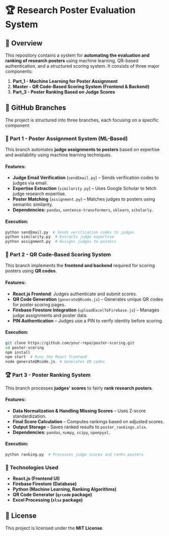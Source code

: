 # 🏆 Research Poster Evaluation System

## 📌 Overview  
This repository contains a system for **automating the evaluation and ranking of research posters** using machine learning, QR-based authentication, and a structured scoring system. It consists of three major components:

1. **Part_1 - Machine Learning for Poster Assignment**
2. **Master - QR Code-Based Scoring System (Frontend & Backend)**
3. **Part_3 - Poster Ranking Based on Judge Scores**

## 📂 GitHub Branches  
The project is structured into three branches, each focusing on a specific component:

### 🧠 Part 1 - Poster Assignment System (ML-Based)  
This branch automates **judge assignments to posters** based on expertise and availability using machine learning techniques.

#### Features:
- **Judge Email Verification** (`sendEmail.py`) – Sends verification codes to judges via email.
- **Expertise Extraction** (`similarity.py`) – Uses Google Scholar to fetch judge research expertise.
- **Poster Matching** (`assignment.py`) – Matches judges to posters using semantic similarity.
- **Dependencies:** `pandas`, `sentence-transformers`, `sklearn`, `scholarly`.

#### Execution:
```sh
python sendEmail.py  # Sends verification codes to judges
python similarity.py  # Extracts judge expertise
python assignment.py  # Assigns judges to posters
```

### 🔲 Part 2 - QR Code-Based Scoring System  
This branch implements the **frontend and backend** required for scoring posters using **QR codes**.

#### Features:
- **React.js Frontend**: Judges authenticate and submit scores.
- **QR Code Generation** (`generateQRcode.js`) – Generates unique QR codes for poster scoring pages.
- **Firebase Firestore Integration** (`uploadExcelToFirebase.js`) – Manages judge assignments and poster data.
- **PIN Authentication** – Judges use a PIN to verify identity before scoring.

#### Execution:
```sh
git clone https://github.com/your-repo/poster-scoring.git
cd poster-scoring
npm install
npm start  # Runs the React frontend
node generateQRcode.js  # Generates QR codes
```

### 🏆 Part 3 - Poster Ranking System  
This branch processes **judges' scores** to fairly **rank research posters**.

#### Features:
- **Data Normalization & Handling Missing Scores** – Uses Z-score standardization.
- **Final Score Calculation** – Computes rankings based on adjusted scores.
- **Output Storage** – Saves ranked results to `poster_rankings.xlsx`.
- **Dependencies:** `pandas`, `numpy`, `scipy`, `openpyxl`.

#### Execution:
```sh
python ranking.py  # Processes judge scores and ranks posters
```

### 📡 Technologies Used  
- **React.js (Frontend UI)**  
- **Firebase Firestore (Database)**  
- **Python (Machine Learning, Ranking Algorithms)**  
- **QR Code Generator (`qrcode` package)**  
- **Excel Processing (`xlsx` package)**  

## 📝 License  
This project is licensed under the **MIT License**.  

